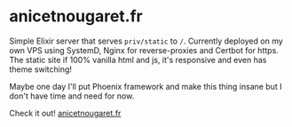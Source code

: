 # anicetnougaret.fr
Simple Elixir server that serves `priv/static` to `/`. Currently deployed on my own VPS using SystemD, Nginx for reverse-proxies and Certbot for https. The static site if 100% vanilla html and js, it's responsive and even has theme switching!

Maybe one day I'll put Phoenix framework and make this thing insane but I don't have time and need for now.

Check it out! [anicetnougaret.fr](https://anicetnougaret.fr/)

